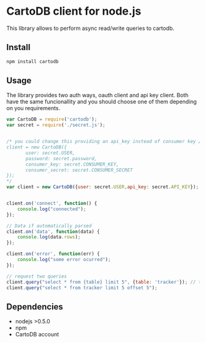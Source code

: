 CartoDB client for node.js
=================================

This library allows to perform async read/write queries to cartodb.

Install
------

```bash
npm install cartodb
```


Usage
-----

The library provides two auth ways, oauth client and api key client. Both  have the same funcionallity and you should choose one of them depending on you requirements. 

```javascript
var CartoDB = require('cartodb');
var secret = require('./secret.js');


/* you could change this providing an api_key instead of consumer key / secret if you want to use oath
client = new CartoDB({
       user: secret.USER,
       password: secret.password,
       consumer_key: secret.CONSUMER_KEY, 
       consumer_secret: secret.CONSUMER_SECRET
});
*/
var client = new CartoDB({user: secret.USER,api_key: secret.API_KEY});


client.on('connect', function() {
    console.log("connected");
});

// Data if automatically parsed
client.on('data', function(data) {
    console.log(data.rows);
});

client.on('error', function(err) {
    console.log("some error ocurred");
});

// request two queries
client.query("select * from {table} limit 5", {table: 'tracker'}); // template can be used
client.query("select * from tracker limit 5 offset 5");

```



Dependencies
------------
* nodejs >0.5.0
* npm
* CartoDB account


